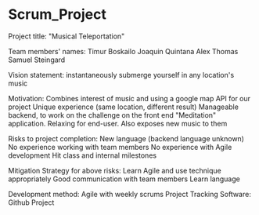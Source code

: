 # Scrum_Project
Project title: "Musical Teleportation"

Team members' names:
  Timur Boskailo
  Joaquin Quintana
  Alex Thomas
  Samuel Steingard

Vision statement: instantaneously submerge yourself in any location's music

Motivation: Combines interest of music and using a google map API for our project
Unique experience (same location, different result)
Manageable backend, to work on the challenge on the front end
"Meditation" application. Relaxing for end-user. Also exposes new music to them

Risks to project completion:
New language (backend language unknown)
No experience working with team members
No experience with Agile development
Hit class and internal milestones

Mitigation Strategy for above risks:
Learn Agile and use technique appropriately
Good communication with team members
Learn language

Development method:
Agile with weekly scrums
Project Tracking Software:
Github Project
